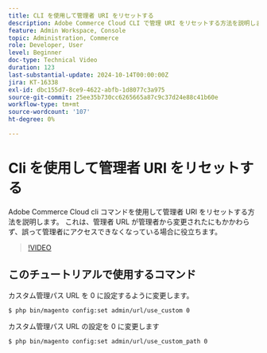 ```yaml
---
title: CLI を使用して管理者 URI をリセットする
description: Adobe Commerce Cloud CLI で管理 URI をリセットする方法を説明します。 この方法は、管理者 URL の変更によってアクセスの問題が発生する場合に便利です。
feature: Admin Workspace, Console
topic: Administration, Commerce
role: Developer, User
level: Beginner
doc-type: Technical Video
duration: 123
last-substantial-update: 2024-10-14T00:00:00Z
jira: KT-16338
exl-id: dbc155d7-8ce9-4622-abfb-1d8077c3a975
source-git-commit: 25ee35b730cc6265665a87c9c37d24e88c41b60e
workflow-type: tm+mt
source-wordcount: '107'
ht-degree: 0%

---
```


# Cli を使用して管理者 URI をリセットする

Adobe Commerce Cloud cli コマンドを使用して管理者 URI をリセットする方法を説明します。 これは、管理者 URL が管理者から変更されたにもかかわらず、誤って管理者にアクセスできなくなっている場合に役立ちます。

>[!VIDEO](https://video.tv.adobe.com/v/3435066/?learn=on)

## このチュートリアルで使用するコマンド

カスタム管理パス URL を 0 に設定するように変更します。

`$ php bin/magento config:set admin/url/use_custom 0`

カスタム管理パス URL の設定を 0 に変更します

`$ php bin/magento config:set admin/url/use_custom_path 0`
